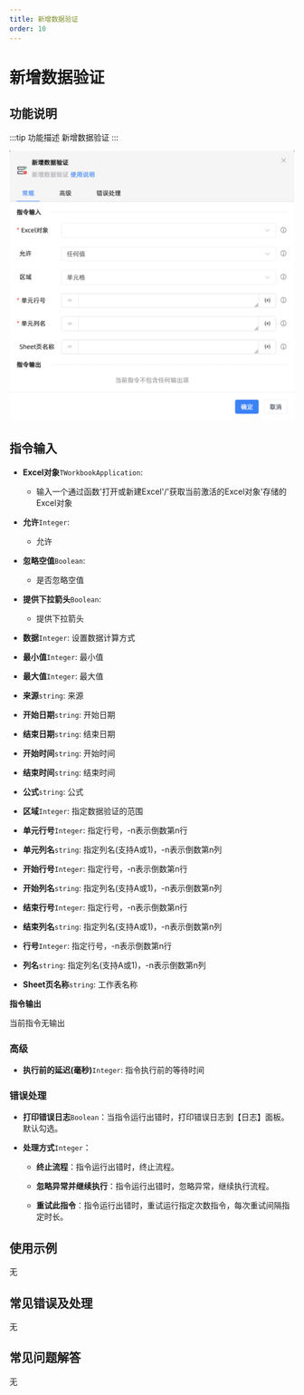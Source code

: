```yaml
---
title: 新增数据验证
order: 10
---
```


# 新增数据验证

## 功能说明

:::tip 功能描述
新增数据验证
:::

![新增数据验证](../../../../assets/新增数据验证_command.png)

## 指令输入

- **Excel对象**`TWorkbookApplication`: 
    - 输入一个通过函数'打开或新建Excel'/'获取当前激活的Excel对象'存储的Excel对象

- **允许**`Integer`: 
    - 允许

- **忽略空值**`Boolean`: 
    - 是否忽略空值

- **提供下拉箭头**`Boolean`: 
    - 提供下拉箭头

- **数据**`Integer`: 设置数据计算方式

- **最小值**`Integer`: 最小值

- **最大值**`Integer`: 最大值

- **来源**`string`: 来源

- **开始日期**`string`: 开始日期

- **结束日期**`string`: 结束日期

- **开始时间**`string`: 开始时间

- **结束时间**`string`: 结束时间

- **公式**`string`: 公式

- **区域**`Integer`: 指定数据验证的范围

- **单元行号**`Integer`: 指定行号，-n表示倒数第n行

- **单元列名**`string`: 指定列名(支持A或1)，-n表示倒数第n列

- **开始行号**`Integer`: 指定行号，-n表示倒数第n行

- **开始列名**`string`: 指定列名(支持A或1)，-n表示倒数第n列

- **结束行号**`Integer`: 指定行号，-n表示倒数第n行

- **结束列名**`string`: 指定列名(支持A或1)，-n表示倒数第n列

- **行号**`Integer`: 指定行号，-n表示倒数第n行

- **列名**`string`: 指定列名(支持A或1)，-n表示倒数第n列

- **Sheet页名称**`string`: 工作表名称


**指令输出**

当前指令无输出

### 高级

- **执行前的延迟(毫秒)**`Integer`: 指令执行前的等待时间

### 错误处理

- **打印错误日志**`Boolean`：当指令运行出错时，打印错误日志到【日志】面板。默认勾选。

- **处理方式**`Integer`：

    - **终止流程**：指令运行出错时，终止流程。

    - **忽略异常并继续执行**：指令运行出错时，忽略异常，继续执行流程。

    - **重试此指令**：指令运行出错时，重试运行指定次数指令，每次重试间隔指定时长。

## 使用示例
无

## 常见错误及处理

无

## 常见问题解答

无

